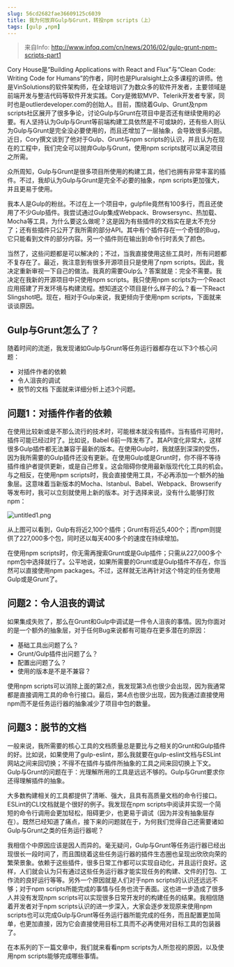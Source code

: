 ```yaml
---
slug: 56cd2682fae36609125c6039
title: 我为何放弃Gulp与Grunt，转投npm scripts（上）
tags: [gulp ,npm]
---
```


> 来自Info: http://www.infoq.com/cn/news/2016/02/gulp-grunt-npm-scripts-part1

Cory House是“Building Applications with React and Flux”与“Clean Code: Writing Code for Humans”的作者，同时也是Pluralsight上众多课程的讲师。他是VinSolutions的软件架构师，在全球培训了为数众多的软件开发者，主要领域是前端开发与整洁代码等软件开发实践。Cory是微软MVP、Telerik开发者专家，同时也是outlierdeveloper.com的创始人。目前，围绕着Gulp、Grunt及npm scripts社区展开了很多争论，讨论Gulp与Grunt在项目中是否还有继续使用的必要。有人坚持认为Gulp与Grunt等前端构建工具依然是不可或缺的，还有些人则认为Gulp与Grunt是完全没必要使用的，而且还增加了一层抽象，会导致很多问题。近日，Cory撰文谈到了他对于Gulp、Grunt与npm scripts的认识，并且认为在现在的工程中，我们完全可以抛弃Gulp与Grunt，使用npm scripts就可以满足项目之所需。

众所周知，Gulp与Grunt是很多项目所使用的构建工具，他们也拥有非常丰富的插件。不过，我却认为Gulp与Grunt是完全不必要的抽象，npm scripts更加强大，并且更易于使用。

我本人是Gulp的粉丝。不过在上一个项目中，gulpfile竟然有100多行，而且还使用了不少Gulp插件。我尝试通过Gulp集成Webpack、Browsersync、热加载、Mocha等工具，为什么要这么做呢？这是因为有些插件的文档实在是太不充分了；还有些插件只公开了我所需的部分API。其中有个插件存在一个奇怪的Bug，它只能看到文件的部分内容。另一个插件则在输出到命令行时丢失了颜色。

当然了，这些问题都是可以解决的；不过，当我直接使用这些工具时，所有问题都不复存在了。最近，我注意到有很多开源项目只是使用了npm scripts。因此，我决定重新审视一下自己的做法。我真的需要Gulp么？答案就是：完全不需要。我决定在我新的开源项目中只使用npm scripts。我只使用npm scripts为一个React应用搭建了开发环境与构建流程。想知道这个项目是什么样子的么？看一下React Slingshot吧。现在，相对于Gulp来说，我更倾向于使用npm scripts，下面就来谈谈原因。

## Gulp与Grunt怎么了？

随着时间的流逝，我发现诸如Gulp与Grunt等任务运行器都存在以下3个核心问题：

* 对插件作者的依赖
* 令人沮丧的调试
* 脱节的文档
下面就来详细分析上述3个问题。

## 问题1：对插件作者的依赖
在使用比较新或是不那么流行的技术时，可能根本就没有插件。当有插件可用时，插件可能已经过时了。比如说，Babel 6前一阵发布了。其API变化非常大，这样很多Gulp插件都无法兼容于最新的版本。在使用Gulp时，我就感到深深的受伤，因为我所需要的Gulp插件还没有更新。在使用Gulp或是Grunt时，你不得不等待插件维护者提供更新，或是自己修复。这会阻碍你使用最新版现代化工具的机会。与之相反，在使用npm scripts时，我会直接使用工具，不必再添加一个额外的抽象层。这意味着当新版本的Mocha、Istanbul、Babel、Webpack、Browserify等发布时，我可以立刻就使用上新的版本。对于选择来说，没有什么能够打败npm：

 ![untitled1.png](https://static.gaoqixhb.com/FpYwXNv7suGdR4MzkAU5bUXUq1Q3)
 
从上图可以看到，Gulp有将近2,100个插件；Grunt有将近5,400个；而npm则提供了227,000多个包，同时还以每天400多个的速度在持续增加。

在使用npm scripts时，你无需再搜索Grunt或是Gulp插件；只需从227,000多个npm包中选择就行了。公平地说，如果所需要的Grunt或是Gulp插件不存在，你当然可以直接使用npm packages。不过，这样就无法再针对这个特定的任务使用Gulp或是Grunt了。

## 问题2：令人沮丧的调试
如果集成失败了，那么在Grunt和Gulp中调试是一件令人沮丧的事情。因为你面对的是一个额外的抽象层，对于任何Bug来说都有可能存在更多潜在的原因：
* 基础工具出问题了么？
* Grunt/Gulp插件出问题了么？
* 配置出问题了么？
* 使用的版本是不是不兼容？

使用npm scripts可以消除上面的第2点，我发现第3点也很少会出现，因为我通常都是直接调用工具的命令行接口。最后，第4点也很少出现，因为我通过直接使用npm而不是任务运行器的抽象减少了项目中包的数量。

## 问题3：脱节的文档

一般来说，我所需要的核心工具的文档质量总是要比与之相关的Grunt和Gulp插件的好。比如说，如果使用了gulp-eslint，那么我就要在gulp-eslint文档与ESLint网站之间来回切换；不得不在插件与插件所抽象的工具之间来回切换上下文。Gulp与Grunt的问题在于：光理解所用的工具是远远不够的。Gulp与Grunt要求你还得理解插件的抽象。

大多数构建相关的工具都提供了清晰、强大，且具有高质量文档的命令行接口。ESLint的CLI文档就是个很好的例子。我发现在npm scripts中阅读并实现一个简短的命令行调用会更加轻松，阻碍更少，也更易于调试（因为并没有抽象层存在）。既然已经知道了痛点，接下来的问题就在于，为何我们觉得自己还需要诸如Gulp与Grunt之类的任务运行器呢？

我相信个中原因应该是因人而异的。毫无疑问，Gulp与Grunt等任务运行器已经出现很长一段时间了，而且围绕着这些任务运行器的插件生态圈也呈现出欣欣向荣的繁荣景象。依赖于这些插件，很多日常工作都可以实现自动化，并且运行良好。这样，人们就会认为只有通过这些任务运行器才能实现任务的构建、文件的打包、工作流的良好运行等等。另外一个原因就是人们对于npm scripts的认识还远远不够；对于npm scripts所能完成的事情与任务也流于表面。这也进一步造成了很多人并没有发现npm scripts可以实现很多日常开发时的构建任务的结果。我相信随着开发者对于npm scripts认识的进一步深入，大家会逐步发现原来使用npm scripts也可以完成Gulp与Grunt等任务运行器所能完成的任务，而且配置更加简单，也更加直接，因为它会直接使用目标工具而不必再使用对目标工具的包装器了。

在本系列的下一篇文章中，我们就来看看npm scripts为人所忽视的原因，以及使用npm scripts能够完成哪些事情。
